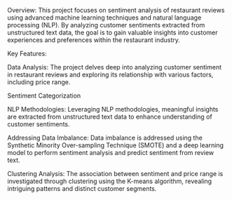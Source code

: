 Overview:
This project focuses on sentiment analysis of restaurant reviews using advanced machine learning techniques and natural language processing (NLP). By analyzing customer sentiments extracted from unstructured text data, the goal is to gain valuable insights into customer experiences and preferences within the restaurant industry.

Key Features:

Data Analysis: The project delves deep into analyzing customer sentiment in restaurant reviews and exploring its relationship with various factors, including price range.

Sentiment Categorization

NLP Methodologies: Leveraging NLP methodologies, meaningful insights are extracted from unstructured text data to enhance understanding of customer sentiments.

Addressing Data Imbalance: Data imbalance is addressed using the Synthetic Minority Over-sampling Technique (SMOTE) and 
a deep learning model to perform sentiment analysis and predict sentiment from review text.

Clustering Analysis: The association between sentiment and price range is investigated through clustering using the K-means algorithm, revealing intriguing patterns and distinct customer segments.
